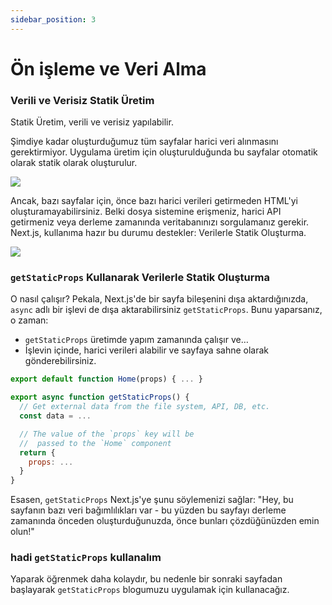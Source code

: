 ```yaml
---
sidebar_position: 3
---
```


# Ön işleme ve Veri Alma

### Verili ve Verisiz Statik Üretim

Statik Üretim, verili ve verisiz yapılabilir.

Şimdiye kadar oluşturduğumuz tüm sayfalar harici veri alınmasını gerektirmiyor. Uygulama üretim için oluşturulduğunda bu sayfalar otomatik olarak statik olarak oluşturulur.

<img src="https://nextjs.org/static/images/learn/data-fetching/static-generation-without-data.png"/>

Ancak, bazı sayfalar için, önce bazı harici verileri getirmeden HTML'yi oluşturamayabilirsiniz. Belki dosya sistemine erişmeniz, harici API getirmeniz veya derleme zamanında veritabanınızı sorgulamanız gerekir. Next.js, kullanıma hazır bu durumu destekler: Verilerle Statik Oluşturma.


<img src="https://nextjs.org/static/images/learn/data-fetching/static-generation-with-data.png"/>

### `getStaticProps` Kullanarak Verilerle Statik Oluşturma

O nasıl çalışır? Pekala, Next.js'de bir sayfa bileşenini dışa aktardığınızda, `async` adlı bir işlevi de dışa aktarabilirsiniz `getStaticProps`. Bunu yaparsanız, o zaman:

- `getStaticProps` üretimde yapım zamanında çalışır ve…
- İşlevin içinde, harici verileri alabilir ve sayfaya sahne olarak gönderebilirsiniz.

```js
export default function Home(props) { ... }

export async function getStaticProps() {
  // Get external data from the file system, API, DB, etc.
  const data = ...

  // The value of the `props` key will be
  //  passed to the `Home` component
  return {
    props: ...
  }
}
```

Esasen, `getStaticProps` Next.js'ye şunu söylemenizi sağlar: "Hey, bu sayfanın bazı veri bağımlılıkları var - bu yüzden bu sayfayı derleme zamanında önceden oluşturduğunuzda, önce bunları çözdüğünüzden emin olun!"


### hadi `getStaticProps` kullanalım 

Yaparak öğrenmek daha kolaydır, bu nedenle bir sonraki sayfadan başlayarak `getStaticProps` blogumuzu uygulamak için kullanacağız.


